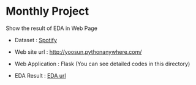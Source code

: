 # Monthly Project
Show the result of EDA in Web Page

- Dataset : [Spotify](https://www.kaggle.com/yamaerenay/spotify-dataset-19212020-160k-tracks)
- Web site url : http://yoosun.pythonanywhere.com/

- Web Application : Flask (You can see detailed codes in this directory)
- EDA Result      : [EDA url](https://github.com/yuseon27/programmers_kdt_II/tree/week4/week5_monthly_mission/EDA)
